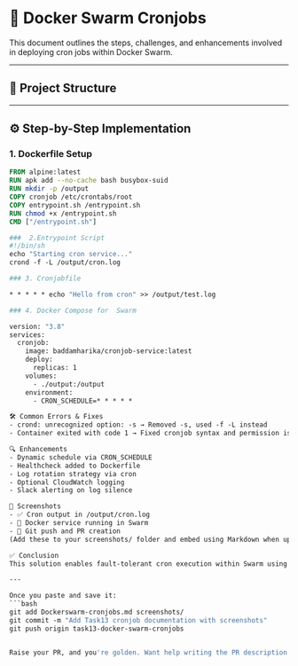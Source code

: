 # 🚀 Docker Swarm Cronjobs

This document outlines the steps, challenges, and enhancements involved in deploying cron jobs within Docker Swarm.

---

## 🧩 Project Structure

---

## ⚙️ Step-by-Step Implementation

### 1. Dockerfile Setup

```dockerfile
FROM alpine:latest
RUN apk add --no-cache bash busybox-suid
RUN mkdir -p /output
COPY cronjob /etc/crontabs/root
COPY entrypoint.sh /entrypoint.sh
RUN chmod +x /entrypoint.sh
CMD ["/entrypoint.sh"]

###  2.Entrypoint Script
#!/bin/sh
echo "Starting cron service..."
crond -f -L /output/cron.log

### 3. Cronjobfile

* * * * * echo "Hello from cron" >> /output/test.log

### 4. Docker Compose for  Swarm

version: "3.8"
services:
  cronjob:
    image: baddamharika/cronjob-service:latest
    deploy:
      replicas: 1
    volumes:
      - ./output:/output
    environment:
      - CRON_SCHEDULE=* * * * *

🛠️ Common Errors & Fixes
- crond: unrecognized option: -s → Removed -s, used -f -L instead
- Container exited with code 1 → Fixed cronjob syntax and permission issues

🔍 Enhancements
- Dynamic schedule via CRON_SCHEDULE
- Healthcheck added to Dockerfile
- Log rotation strategy via cron
- Optional CloudWatch logging
- Slack alerting on log silence

📸 Screenshots
- ✅ Cron output in /output/cron.log
- 🐳 Docker service running in Swarm
- 🐙 Git push and PR creation
(Add these to your screenshots/ folder and embed using Markdown when uploading to GitHub)

✅ Conclusion
This solution enables fault-tolerant cron execution within Swarm using a minimal image and dynamic configuration. With observability, alerting, and scalable scheduling, it's cloud-native and production-ready.

---

Once you paste and save it:
```bash
git add Dockerswarm-cronjobs.md screenshots/
git commit -m "Add Task13 cronjob documentation with screenshots"
git push origin task13-docker-swarm-cronjobs


Raise your PR, and you're golden. Want help writing the PR description next or refining the doc for a portfolio-ready polish? Let’s make it shine 🌟


